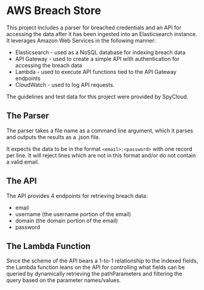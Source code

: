 # AWS Breach Store
This project includes a parser for breached credentials and an API for accessing the data after it has been ingested into an Elasticsearch instance. It leverages Amazon Web Services in the following manner:
* Elasticsearch - used as a NoSQL database for indexing breach data
* API Gateway - used to create a simple API with authentication for accessing the breach data
* Lambda - used to execute API functions tied to the API Gateway endpoints
* CloudWatch - used to log API requests.

The guidelines and test data for this project were provided by SpyCloud.

## The Parser
The parser takes a file name as a command line argument, which it parses and outputs the results as a .json file.

It expects the data to be in the format `<email>:<password>` with one record per line. It will reject lines which are not in this format and/or do not contain a valid email.

## The API
The API provides 4 endpoints for retrieving breach data:
* email
* username (the username portion of the email)
* domain (the domain portion of the email)
* password

## The Lambda Function
Since the scheme of the API bears a 1-to-1 relationship to the indexed fields, the Lambda function leans on the API for controlling what fields can be queried by dynamically retrieving the pathParameters and filtering the query based on the parameter names/values.
